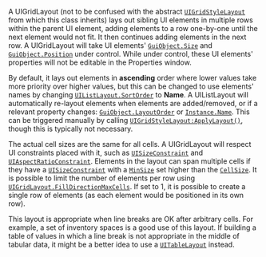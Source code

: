 A UIGridLayout (not to be confused with the abstract [`UIGridStyleLayout`](https://create.roblox.com/docs/reference/engine/classes/UIGridStyleLayout)
from which this class inherits) lays out sibling UI elements in multiple rows
within the parent UI element, adding elements to a row one-by-one until the
next element would not fit. It then continues adding elements in the next row.
A UIGridLayout will take UI elements' [`GuiObject.Size`](https://create.roblox.com/docs/reference/engine/classes/GuiObject#Size) and
[`GuiObject.Position`](https://create.roblox.com/docs/reference/engine/classes/GuiObject#Position) under control. While under control, these UI
elements' properties will not be editable in the Properties window.

By default, it lays out elements in **ascending** order where lower values
take more priority over higher values, but this can be changed to use
elements' names by changing [`UIListLayout.SortOrder`](https://create.roblox.com/docs/reference/engine/classes/UIListLayout#SortOrder) to **Name**. A
UIListLayout will automatically re-layout elements when elements are
added/removed, or if a relevant property changes:
[`GuiObject.LayoutOrder`](https://create.roblox.com/docs/reference/engine/classes/GuiObject#LayoutOrder) or [`Instance.Name`](https://create.roblox.com/docs/reference/engine/classes/Instance#Name). This can be triggered
manually by calling [`UIGridStyleLayout:ApplyLayout()`](https://create.roblox.com/docs/reference/engine/classes/UIGridStyleLayout#ApplyLayout), though this is
typically not necessary.

The actual cell sizes are the same for all cells. A UIGridLayout will respect
UI constraints placed with it, such as [`UISizeConstraint`](https://create.roblox.com/docs/reference/engine/classes/UISizeConstraint) and
[`UIAspectRatioConstraint`](https://create.roblox.com/docs/reference/engine/classes/UIAspectRatioConstraint). Elements in the layout can span multiple
cells if they have a [`UISizeConstraint`](https://create.roblox.com/docs/reference/engine/classes/UISizeConstraint) with a
[`MinSize`](https://create.roblox.com/docs/reference/engine/classes/UISizeConstraint#MinSize) set higher than the
[`CellSize`](https://create.roblox.com/docs/reference/engine/classes/UIGridLayout#CellSize). It is possible to limit the number of
elements per row using [`UIGridLayout.FillDirectionMaxCells`](https://create.roblox.com/docs/reference/engine/classes/UIGridLayout#FillDirectionMaxCells). If set to
1, it is possible to create a single row of elements (as each element would be
positioned in its own row).

This layout is appropriate when line breaks are OK after arbitrary cells. For
example, a set of inventory spaces is a good use of this layout. If building a
table of values in which a line break is not appropriate in the middle of
tabular data, it might be a better idea to use a [`UITableLayout`](https://create.roblox.com/docs/reference/engine/classes/UITableLayout)
instead.
